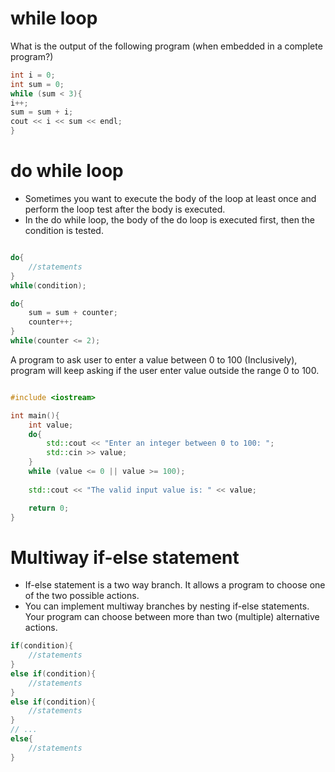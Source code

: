 # while loop

What is the output of the following program (when embedded in a complete program?)

```cpp
int i = 0;
int sum = 0;
while (sum < 3){
i++;
sum = sum + i;
cout << i << sum << endl;
}
```

# do while loop

- Sometimes you want to execute the body of the loop at least once and perform the loop test after the body is executed.
- In the do while loop, the body of the do loop is executed first, then the condition is tested.

```cpp

do{
	//statements
}
while(condition);
```

```cpp
do{
	sum = sum + counter;
	counter++;
}
while(counter <= 2);
```

A program to ask user to enter a value between 0 to 100 (Inclusively), program will keep asking if the user enter value outside the range 0 to 100.

```cpp

#include <iostream>

int main(){
	int value;
	do{
		std::cout << "Enter an integer between 0 to 100: ";
		std::cin >> value;
	}
	while (value <= 0 || value >= 100);
	
	std::cout << "The valid input value is: " << value;

	return 0;
}
```

# Multiway if-else statement

- If-else statement is a two way branch. It allows a program to choose one of the two possible actions.
- You can implement multiway branches by nesting if-else statements. Your program can choose between more than two (multiple) alternative actions.

```cpp
if(condition){
	//statements
}
else if(condition){
	//statements
}
else if(condition){
	//statements
}
// ...
else{
	//statements
}
```

